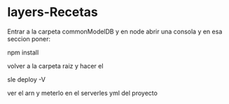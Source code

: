 # layers-Recetas


Entrar a la carpeta commonModelDB y en node  abrir una consola y en esa seccion poner:

npm install


volver a la carpeta raiz y hacer el 


sle deploy -V


ver el arn y meterlo en el serverles yml del proyecto
